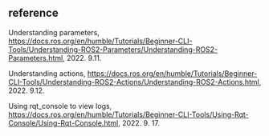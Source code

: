 
## reference


Understanding parameters, https://docs.ros.org/en/humble/Tutorials/Beginner-CLI-Tools/Understanding-ROS2-Parameters/Understanding-ROS2-Parameters.html, 2022. 9.11.

Understanding actions, https://docs.ros.org/en/humble/Tutorials/Beginner-CLI-Tools/Understanding-ROS2-Actions/Understanding-ROS2-Actions.html, 2022. 9.12.

Using rqt_console to view logs, https://docs.ros.org/en/humble/Tutorials/Beginner-CLI-Tools/Using-Rqt-Console/Using-Rqt-Console.html, 2022. 9. 17.
